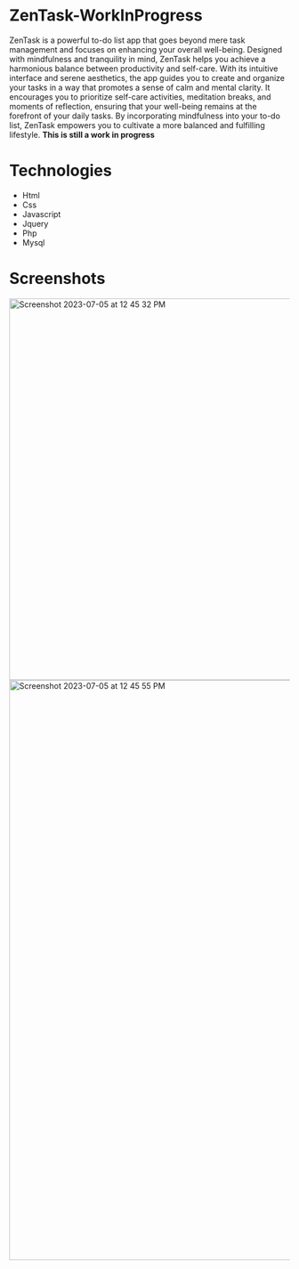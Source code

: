 # ZenTask-WorkInProgress
ZenTask is a powerful to-do list app that goes beyond mere task management and focuses on enhancing your overall well-being.
Designed with mindfulness and tranquility in mind, ZenTask helps you achieve a harmonious balance between productivity and self-care. With its intuitive interface and serene aesthetics, the app guides you to create and organize your tasks in a way that promotes a sense of calm and mental clarity. 
It encourages you to prioritize self-care activities, meditation breaks, and moments of reflection, ensuring that your well-being remains at the forefront of your daily tasks. 
By incorporating mindfulness into your to-do list, ZenTask empowers you to cultivate a more balanced and fulfilling lifestyle.
**This is still a work in progress**

# Technologies

- Html
- Css
- Javascript
- Jquery
- Php
- Mysql

# Screenshots

<img width="686" alt="Screenshot 2023-07-05 at 12 45 32 PM" src="https://github.com/lenylopez19/ZenTask-WORKINPROGRESS/assets/20192486/4b0d355c-c736-42e0-8a17-f4fe15d24e35">
<img width="1043" alt="Screenshot 2023-07-05 at 12 45 55 PM" src="https://github.com/lenylopez19/ZenTask-WORKINPROGRESS/assets/20192486/2c20bd9a-23de-46ed-9405-5415fb8f44c6">
